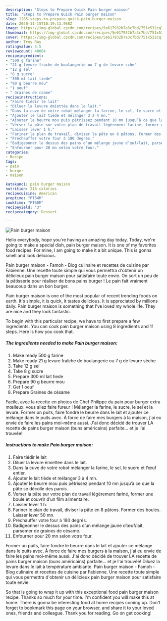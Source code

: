 ```yaml
---
description: "Steps to Prepare Quick Pain burger maison"
title: "Steps to Prepare Quick Pain burger maison"
slug: 1265-steps-to-prepare-quick-pain-burger-maison
date: 2020-11-15T10:19:13.968Z
image: https://img-global.cpcdn.com/recipes/5e617932b7a3c7bd/751x532cq70/pain-burger-maison-photo-principale-de-la-recette.jpg
thumbnail: https://img-global.cpcdn.com/recipes/5e617932b7a3c7bd/751x532cq70/pain-burger-maison-photo-principale-de-la-recette.jpg
cover: https://img-global.cpcdn.com/recipes/5e617932b7a3c7bd/751x532cq70/pain-burger-maison-photo-principale-de-la-recette.jpg
author: Troy Ray
ratingvalue: 4.5
reviewcount: 48004
recipeingredient:
- "500 g farine"
- "21 g levure frache de boulangerie ou 7 g de levure sche"
- "12 g sel"
- "8 g sucre"
- "300 ml lait tiede"
- "90 g beurre mou"
- "1 oeuf"
- " Graines de csame"
recipeinstructions:
- "Faire tiédir le lait"
- "Diluer la levure émiettée dans le lait."
- "Dans la cuve de votre robot mélanger la farine, le sel, le sucre et l’œuf entier."
- "Ajouter le lait tiède et mélanger 3 à 4 mn."
- "Ajouter le beurre mou puis pétrissez pendant 10 mn jusqu’à ce que la pâte se décolle des parois."
- "Verser la pâte sur votre plan de travail légèrement fariné, former une boule et couvrir d’un film alimentaire."
- "Laisser lever 1 h."
- "Fariner le plan de travail, diviser la pâte en 8 pâtons. Former des boules. Laisser lever 50 mn."
- "Préchauffer votre four à 180 degrés."
- "Badigeonner le dessus des pains d’un mélange jaune d’œuf/lait, parsemer de graines de césame."
- "Enfourner pour 20 mn selon votre four."
categories:
- Recipe
tags:
- pain
- burger
- maison

katakunci: pain burger maison 
nutrition: 218 calories
recipecuisine: American
preptime: "PT34M"
cooktime: "PT60M"
recipeyield: "3"
recipecategory: Dessert

---
```



![Pain burger maison](https://img-global.cpcdn.com/recipes/5e617932b7a3c7bd/751x532cq70/pain-burger-maison-photo-principale-de-la-recette.jpg)

Hello everybody, hope you're having an amazing day today. Today, we're going to make a special dish, pain burger maison. It is one of my favorites food recipes. For mine, I am going to make it a bit unique. This is gonna smell and look delicious.

Pain burger maison - Famoh - Blog culinaire et recettes de cuisine par Fabienne. Une recette toute simple qui vous permettra d&#39;obtenir un délicieux pain burger maison pour satisfaire toute envie. On sort un peu de la pâtisserie pour réaliser de bons pains burger ! Le pain fait vraiment beaucoup dans un bon burger.

Pain burger maison is one of the most popular of recent trending foods on earth. It's simple, it is quick, it tastes delicious. It is appreciated by millions daily. Pain burger maison is something that I've loved my whole life. They are nice and they look fantastic.


To begin with this particular recipe, we have to first prepare a few ingredients. You can cook pain burger maison using 8 ingredients and 11 steps. Here is how you cook that.

<!--inarticleads1-->

##### The ingredients needed to make Pain burger maison:

1. Make ready 500 g farine
1. Make ready 21 g levure fraîche de boulangerie ou 7 g de levure sèche
1. Take 12 g sel
1. Take 8 g sucre
1. Prepare 300 ml lait tiede
1. Prepare 90 g beurre mou
1. Get 1 oeuf
1. Prepare  Graines de césame


Facile, avec la recette en photos de Chef Philippe du pain pour burger extra mœlleux. vous allez faire fureur ! Mélanger la farine, le sucre, le sel et la levure. Former un puits, faire fondre le beurre dans le lait et ajouter ce mélange dans le puits avec. À force de faire mes burgers à la maison, j&#39;ai eu envie de faire les pains moi-même aussi. J&#39;ai donc décidé de trouver LA recette de pains burger maison (buns américains) parfaite… et je l&#39;ai trouvée! 

<!--inarticleads2-->

##### Instructions to make Pain burger maison:

1. Faire tiédir le lait
1. Diluer la levure émiettée dans le lait.
1. Dans la cuve de votre robot mélanger la farine, le sel, le sucre et l’œuf entier.
1. Ajouter le lait tiède et mélanger 3 à 4 mn.
1. Ajouter le beurre mou puis pétrissez pendant 10 mn jusqu’à ce que la pâte se décolle des parois.
1. Verser la pâte sur votre plan de travail légèrement fariné, former une boule et couvrir d’un film alimentaire.
1. Laisser lever 1 h.
1. Fariner le plan de travail, diviser la pâte en 8 pâtons. Former des boules. Laisser lever 50 mn.
1. Préchauffer votre four à 180 degrés.
1. Badigeonner le dessus des pains d’un mélange jaune d’œuf/lait, parsemer de graines de césame.
1. Enfourner pour 20 mn selon votre four.


Former un puits, faire fondre le beurre dans le lait et ajouter ce mélange dans le puits avec. À force de faire mes burgers à la maison, j&#39;ai eu envie de faire les pains moi-même aussi. J&#39;ai donc décidé de trouver LA recette de pains burger maison (buns américains) parfaite… et je l&#39;ai trouvée! Diluez la levure dans le lait à température ambiante. Pain burger maison - Famoh - Blog culinaire et recettes de cuisine par Fabienne. Une recette toute simple qui vous permettra d&#39;obtenir un délicieux pain burger maison pour satisfaire toute envie. 

So that is going to wrap it up with this exceptional food pain burger maison recipe. Thanks so much for your time. I'm confident you will make this at home. There is gonna be interesting food at home recipes coming up. Don't forget to bookmark this page on your browser, and share it to your loved ones, friends and colleague. Thank you for reading. Go on get cooking!
